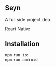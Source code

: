 ## Seyn

A fun side project idea.

React Native

## Installation

```bash
npm run ios
npm run android
```
